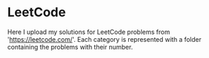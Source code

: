 # LeetCode
Here I upload my solutions for LeetCode problems from 'https://leetcode.com/'. Each category is represented with a folder containing the problems with their number.
